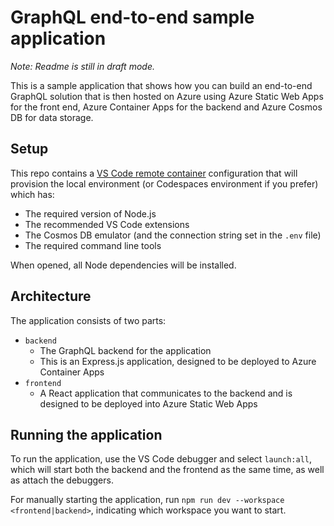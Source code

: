 # GraphQL end-to-end sample application

_Note: Readme is still in draft mode._

This is a sample application that shows how you can build an end-to-end GraphQL solution that is then hosted on Azure using Azure Static Web Apps for the front end, Azure Container Apps for the backend and Azure Cosmos DB for data storage.

## Setup

This repo contains a [VS Code remote container](https://code.visualstudio.com/docs/remote/containers) configuration that will provision the local environment (or Codespaces environment if you prefer) which has:

- The required version of Node.js
- The recommended VS Code extensions
- The Cosmos DB emulator (and the connection string set in the `.env` file)
- The required command line tools

When opened, all Node dependencies will be installed.

## Architecture

The application consists of two parts:

- `backend`
  - The GraphQL backend for the application
  - This is an Express.js application, designed to be deployed to Azure Container Apps
- `frontend`
  - A React application that communicates to the backend and is designed to be deployed into Azure Static Web Apps

## Running the application

To run the application, use the VS Code debugger and select `launch:all`, which will start both the backend and the frontend as the same time, as well as attach the debuggers.

For manually starting the application, run `npm run dev --workspace <frontend|backend>`, indicating which workspace you want to start.
